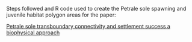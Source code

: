 Steps followed and R code used to create the Petrale sole spawning and juvenile habitat polygon areas for the paper: 

   [Petrale sole transboundary connectivity and settlement success a biophysical approach](https://www.frontiersin.org/articles/10.3389/fmars.2023.1155227/full?&utm_source=Email_to_authors_&utm_medium=Email&utm_content=T1_11.5e1_author&utm_campaign=Email_publication&field=&journalName=Frontiers_in_Marine_Science&id=1155227)

   
